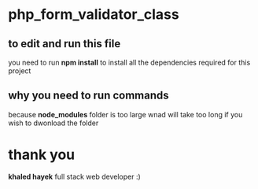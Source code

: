 # php_form_validator_class

## to edit and run this file
you need to run **npm install** to install all the dependencies required for this project

## why you need to run commands
because **node_modules** folder is too large wnad will take too long if you wish to dwonload the folder

# thank you
**khaled hayek** full stack web developer :)